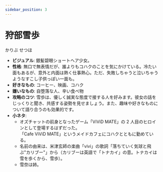 ```yaml
---
sidebar_position: 3
---
```


# 狩部雪歩

かりぶ せつほ

- **ビジュアル**: 銀髪碧眼ショートヘア少女。
- **性格**: 無口で無表情だが、誰よりもコハクのことを気にかけている。冷たい面もあるが、意外と内面は熱く仕事熱心。ただ、失敗しちゃうと泣いちゃうようなすこし子供っぽい一面も。
- **好きなもの**: コーヒー、映画、コハク
- **嫌いなもの**: 自堕落な人、辛い食べ物
- **攻略のコツ**: 雪歩は、優しく誠実な態度で接する人を好みます。彼女の話をじっくりと聞き、共感する姿勢を見せましょう。また、趣味や好きなものについて語り合うのも効果的です。
- **小ネタ**:
  - オズチャットの前身となったゲーム「ViViD MATE」の 2 人目のヒロインとして登場するはずだった。  
    「Cafe ViViD MATE」というメイドカフェにコハクとともに勤めている。
  - 名前の由来は、米津玄師の楽曲「vivi」の歌詞「落ちていく気球と飛ぶ"カリブー"」から（カリブーは英語で「トナカイ」の意。トナカイは雪を歩くから、雪歩）。
  - 雪奈は姉。
